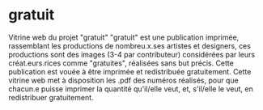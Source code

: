 # gratuit

Vitrine web du projet "gratuit"
"gratuit" est une publication imprimée, rassemblant les productions de nombreu.x.ses artistes et designers, ces productions sont des images (3-4 par contributeur) considérées par leurs créat.eurs.rices comme "gratuites", réalisées sans but précis.
Cette publication est vouée à être imprimée et redistribuée gratuitement.
Cette vitrine web met à disposition les .pdf des numéros réalisés, pour que chacun.e puisse imprimer la quantité qu'il/elle veut, et, s'il/elle le veut, en redistribuer gratuitement.

